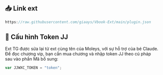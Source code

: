 ## 📥 Link ext

```javascript
https://raw.githubusercontent.com/giaays/Vbook-Ext/main/plugin.json
```

## 🔑 Cấu hình Token JJ

Ext TG được sửa lại từ ext cùng tên của Moleys, với sự hỗ trợ của bé Claude.  
Để đọc chương vip, bạn cần mua chương và nhập token JJ theo cú pháp sau vào phần Mã bổ sung:

```javascript
var JJWXC_TOKEN = "token";
```
